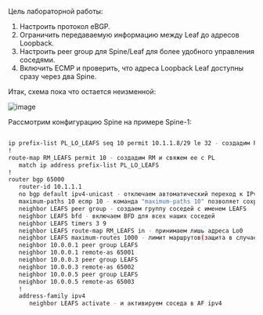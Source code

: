 Цель лабораторной работы:
1. Настроить протокол eBGP.
2. Ограничить передаваемую информацию между Leaf до адресов Loopback.
3. Настроить peer group для Spine/Leaf для более удобного управления соседями.
4. Включить ECMP и проверить, что адреса Loopback Leaf доступны сразу через два Spine.

Итак, схема пока что остается неизменной:

![image](https://github.com/user-attachments/assets/31267cb2-e537-48a4-9f96-07ad4c84fce0)

Рассмотрим конфигурацию Spine на примере Spine-1:

```bash

ip prefix-list PL_LO_LEAFS seq 10 permit 10.1.1.8/29 le 32 - создадим PL для разрешения лишь адресов Lo0 от наших трех Leaf
!
route-map RM_LEAFS permit 10 - создадим RM и свяжем ее с PL
   match ip address prefix-list PL_LO_LEAFS
!
router bgp 65000
   router-id 10.1.1.1
   no bgp default ipv4-unicast - отключаем автоматический переход к IPv4
   maximum-paths 10 ecmp 10 - команда "maximum-paths 10" позволяет сохранить в нашем случае 10 путей в таблице BGP для какого-либо префикса, полученного от Leaf. А команда "ecmp 10" позволяет добавить их в FIB.
   neighbor LEAFS peer group - создаем группу соседей с именем LEAFS
   neighbor LEAFS bfd - включаем BFD для всех наших соседей
   neighbor LEAFS timers 3 9
   neighbor LEAFS route-map RM_LEAFS in - принимаем лишь адреса Lo0
   neighbor LEAFS maximum-routes 1000 - лимит маршрутов(защита в случае DDos)
   neighbor 10.0.0.1 peer group LEAFS
   neighbor 10.0.0.1 remote-as 65001
   neighbor 10.0.0.3 peer group LEAFS
   neighbor 10.0.0.3 remote-as 65002
   neighbor 10.0.0.5 peer group LEAFS
   neighbor 10.0.0.5 remote-as 65003
   !
   address-family ipv4
      neighbor LEAFS activate - и активируем соседа в AF ipv4
```


